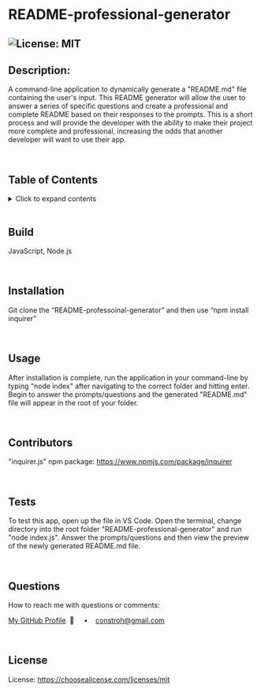 
  # README-professional-generator

  ## ![License: MIT](https://img.shields.io/badge/License-MIT-yellow.svg)

  ## **Description:**
  A command-line application to dynamically generate a "README.md" file containing the user's input. This README generator will allow the user to answer a series of specific questions and create a professional and complete README based on their responses to the prompts. This is a short process and will provide the developer with the ability to make their project more complete and professional, increasing the odds that another developer will want to use their app.

  <br/>

  ## **Table of Contents**
  <details>
  <summary>Click to expand contents</summary>

  ### [Build](#Build)
  ### [Description](#Description)
  ### [Installation](#Installation)
  ### [Usage](#Usage)
  ### [Contributors](#Contributors)
  ### [Tests](#Tests)
  ### [Questions](#Questions)
  ### [License](#License)
  </details>

  <br/>

  ## **Build**
  JavaScript, Node.js

  <br/>

  ## **Installation** 
  Git clone the “README-professoinal-generator” and then use “npm install inquirer” 

  <br/>
  
  ## **Usage**
  After installation is complete, run the application in your command-line by typing "node index" after navigating to the correct folder and hitting enter. Begin to answer the prompts/questions and the generated "README.md" file will appear in the root of your folder.
  
  <br/>
  
  ## **Contributors**
  "inquirer.js" npm package: https://www.npmjs.com/package/inquirer

  <br/>

  ## **Tests**
  To test this app, open up the file in VS Code. Open the terminal, change directory into the root folder "README-professional-generator" and run "node index.js". Answer the prompts/questions and then view the preview of the newly generated README.md file.

  <br/>

  ## **Questions**
  How to reach me with questions or comments:
  
  [My GitHub Profile](https://github.com/connbstro)&nbsp; 📂  &nbsp;&nbsp;&nbsp; • &nbsp;&nbsp;&nbsp;constroh@gmail.com&nbsp;

  <br/>

  ## **License**
  License:  https://choosealicense.com/licenses/mit
